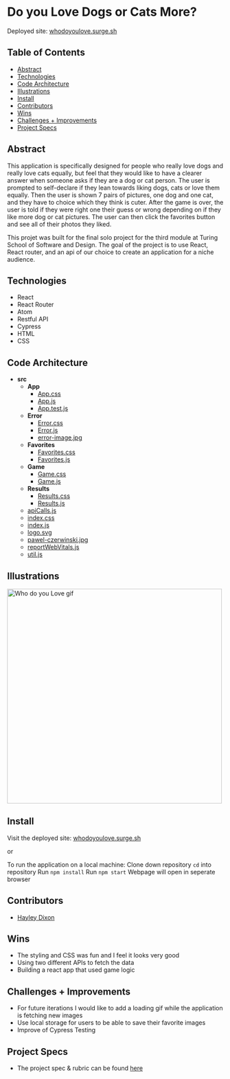 
# Do you Love Dogs or Cats More?


Deployed site: [whodoyoulove.surge.sh](http://whodoyoulove.surge.sh/)

## Table of Contents
  - [Abstract](#abstract)
  - [Technologies](#technologies)
  - [Code Architecture](#code-architecture)
  - [Illustrations](#illustrations)
  - [Install](#install)
  - [Contributors](#contributors)
  - [Wins](#wins)
  - [Challenges + Improvements](#challenges-+-Improvements)
  - [Project Specs](#project-specs)

## Abstract

This application is specifically designed for people who really love dogs and really love cats equally, but feel that they would like to have a clearer answer when someone asks if they are a dog or cat person. The user is prompted to self-declare if they lean towards liking dogs, cats or love them equally. Then the user is shown 7 pairs of pictures, one dog and one cat, and they have to choice which they think is cuter. After the game is over, the user is told if they were right one their guess or wrong depending on if they like more dog or cat pictures. The user can then click the favorites button and see all of their photos they liked.

This projet was built for the final solo project for the third module at Turing School of Software and Design. The goal of the project is to use React, React router, and an api of our choice to create an application for a niche audience.

## Technologies
  - React
  - React Router
  - Atom
  - Restful API
  - Cypress
  - HTML
  -  CSS


## Code Architecture

 - __src__
     - __App__
       - [App.css](src/App/App.css)
       - [App.js](src/App/App.js)
       - [App.test.js](src/App/App.test.js)
     - __Error__
       - [Error.css](src/Error/Error.css)
       - [Error.js](src/Error/Error.js)
       - [error\-image.jpg](src/Error/error-image.jpg)
     - __Favorites__
       - [Favorites.css](src/Favorites/Favorites.css)
       - [Favorites.js](src/Favorites/Favorites.js)
     - __Game__
       - [Game.css](src/Game/Game.css)
       - [Game.js](src/Game/Game.js)
     - __Results__
       - [Results.css](src/Results/Results.css)
       - [Results.js](src/Results/Results.js)
     - [apiCalls.js](src/apiCalls.js)
     - [index.css](src/index.css)
     - [index.js](src/index.js)
     - [logo.svg](src/logo.svg)
     - [pawel\-czerwinski.jpg](src/pawel-czerwinski.jpg)
     - [reportWebVitals.js](src/reportWebVitals.js)
     - [util.js](src/util.js)

## Illustrations


<img src='https://github.com/hheyhhay/dogs-vs-cats/blob/main/recording%20(2).gif' alt="Who do you Love  gif" title="Who do you love gif" width="500"/>


## Install

Visit the deployed site: [whodoyoulove.surge.sh](http://whodoyoulove.surge.sh/)

or

To run the application on a local machine:
Clone down repository
`cd` into repository
Run `npm install`
Run `npm start`
Webpage will open in seperate browser



## Contributors
  - [Hayley Dixon](https://github.com/hheyhhay)

## Wins
- The styling and CSS was fun and I feel it looks very good
- Using two different APIs to fetch the data
- Building a react app that used game logic 

## Challenges + Improvements
- For future iterations I would like to add a loading gif while the application is fetching new images
- Use local storage for users to be able to save their favorite images
- Improve of Cypress Testing


## Project Specs
  - The project spec & rubric can be found [here](https://frontend.turing.edu/projects/module-3/showcase.html)

